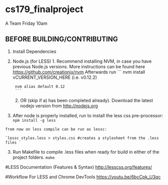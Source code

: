 # cs179_finalproject
A Team Friday 10am


BEFORE BUILDING/CONTRIBUTING
---------
1. Install Dependencies
  1. Node.js (for LESS)
      1. 
        Recommend installing NVM, in case you have previous Node.js versions.
        More instructions can be found here https://github.com/creationix/nvm
        Afterwards run 
          ```
          nvm install vCURRENT_VERSION_HERE (i.e. v0.12.2)
          
          nvm alias default 0.12
          ```
      2. OR (skip if a) has been completed already).
        Download the latest nodejs version from http://nodejs.org
  2. After node is properly installed, run to install the less css pre-processor:
    `npm install -g less`
    
    from now on less compile can be run as lessc:

    `lessc styles.less > styles.css #creates a stylesheet from the .less files `
  
  3. Run Makefile to compile .less files when ready for build in either of the project folders. `make`

#LESS Documentation (Features & Syntax)
http://lesscss.org/features/

#Workflow For LESS and Chrome DevTools
  https://youtu.be/6bcCpk_U3qc
